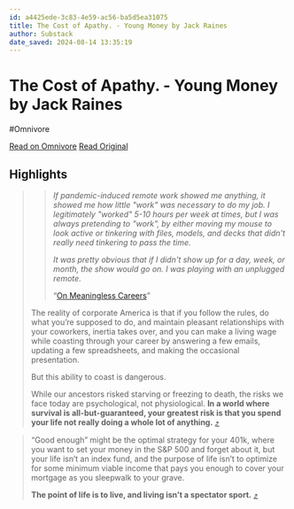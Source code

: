 ```yaml
---
id: a4425ede-3c83-4e59-ac56-ba5d5ea31075
title: The Cost of Apathy. - Young Money by Jack Raines
author: Substack
date_saved: 2024-08-14 13:35:19
---
```


# The Cost of Apathy. - Young Money by Jack Raines
#Omnivore

[Read on Omnivore](https://omnivore.app/me/the-cost-of-apathy-young-money-by-jack-raines-19151f5584c)
[Read Original](https://substack.com/home/post/p-147220903?substackHome=true&triedRedirect=true)

## Highlights

> > _If pandemic-induced remote work showed me anything, it showed me how little "work" was necessary to do my job. I legitimately "worked" 5-10 hours per week at times, but I was always pretending to "work", by either moving my mouse to look active or tinkering with files, models, and decks that didn't really need tinkering to pass the time._
> > 
> > _It was pretty obvious that if I didn't show up for a day, week, or month, the show would go on. I was playing with an unplugged remote._
> > 
> > “[On Meaningless Careers](https://www.youngmoney.co/p/meaningless-careers)”
> 
> The reality of corporate America is that if you follow the rules, do what you’re supposed to do, and maintain pleasant relationships with your coworkers, inertia takes over, and you can make a living wage while coasting through your career by answering a few emails, updating a few spreadsheets, and making the occasional presentation.
> 
> But this ability to coast is dangerous.
> 
> While our ancestors risked starving or freezing to death, the risks we face today are psychological, not physiological. **In a world where survival is all-but-guaranteed, your greatest risk is that you spend your life not really doing a whole lot of anything.** [⤴️](https://omnivore.app/me/the-cost-of-apathy-young-money-by-jack-raines-19151f5584c#eef7f92b-0ee7-4460-9697-df8e4951764c) 

> “Good enough” might be the optimal strategy for your 401k, where you want to set your money in the S&P 500 and forget about it, but your life isn’t an index fund, and the purpose of life isn’t to optimize for some minimum viable income that pays you enough to cover your mortgage as you sleepwalk to your grave.
> 
> **The point of life is to live, and living isn’t a spectator sport.** [⤴️](https://omnivore.app/me/the-cost-of-apathy-young-money-by-jack-raines-19151f5584c#8074f817-1c0d-4f4c-8dc4-d054a00364ca) 

